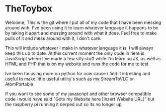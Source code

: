 TheToybox
=========

Welcome, This is the git where I put all of my code that I have been messing around with. I've been using it to learn whatever language it happens to be by taking it apart and messing around with what it does. Feel free to make pulls of it and mess around with it, I don't care.

This will include whatever I make in whatever language it is, I will always keep this up to date. At this current moment the only code in here is JavaScript where I've made a few silly stuff while I'm learning JS, as well as HTML and PHP that is on my website and runs the code for me to test.

Ive been focusing more on python for now cause i find it intresting and useful to make little useful utility's such as my StreamToVLC or AtomPortable

If you want to see some of my javascript and other browser compatible code i would have said "Goto my Website here [Insert Website URL]" but the raspberry pi running it derped out so its no longer up
